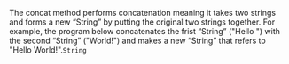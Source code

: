 The concat method performs concatenation meaning it takes two strings and forms a new “String” by putting the original two strings together. For example, the program below concatenates the frist “String” ("Hello ") with the second “String” ("World!") and makes a new “String” that refers to "Hello World!".`String`

